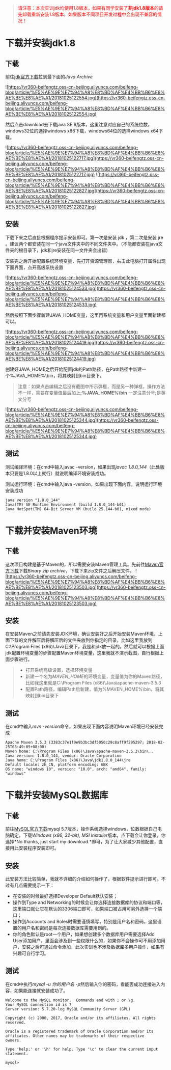 > <font color=red>请注意：本次实训jdk均使用1.8版本，如果有同学安装了**非jdk1.8版本**的请先卸载重新安装1.8版本，如果版本不同项目开发过程中会出现不兼容的情况！</font>

# 下载并安装jdk1.8
## 下载
前往[jdk官方下载](https://www.oracle.com/technetwork/java/javase/downloads/index.html)拉到最下面的*Java Archive*

![https://vr360-beifengtz.oss-cn-beijing.aliyuncs.com/beifeng-blog/article/%E5%AE%9E%E7%94%A8%E8%BD%AF%E4%BB%B6%E8%AE%BE%E8%AE%A1/20181025122554.jpg](https://vr360-beifengtz.oss-cn-beijing.aliyuncs.com/beifeng-blog/article/%E5%AE%9E%E7%94%A8%E8%BD%AF%E4%BB%B6%E8%AE%BE%E8%AE%A1/20181025122554.jpg)

然后点击download去下载java SE 8版本，这里注意对应自己的系统位数，windows32位的选择windows x86下载，windows64位的选择windows x64下载。

![https://vr360-beifengtz.oss-cn-beijing.aliyuncs.com/beifeng-blog/article/%E5%AE%9E%E7%94%A8%E8%BD%AF%E4%BB%B6%E8%AE%BE%E8%AE%A1/20181025122717.jpg](https://vr360-beifengtz.oss-cn-beijing.aliyuncs.com/beifeng-blog/article/%E5%AE%9E%E7%94%A8%E8%BD%AF%E4%BB%B6%E8%AE%BE%E8%AE%A1/20181025122717.jpg)
![https://vr360-beifengtz.oss-cn-beijing.aliyuncs.com/beifeng-blog/article/%E5%AE%9E%E7%94%A8%E8%BD%AF%E4%BB%B6%E8%AE%BE%E8%AE%A1/20181025122827.jpg](https://vr360-beifengtz.oss-cn-beijing.aliyuncs.com/beifeng-blog/article/%E5%AE%9E%E7%94%A8%E8%BD%AF%E4%BB%B6%E8%AE%BE%E8%AE%A1/20181025122827.jpg)

## 安装
下载下来之后直接根据程序提示安装即可。第一次是安装 jdk ，第二次是安装 jre 。建议两个都安装在同一个java文件夹中的不同文件夹中。（不能都安装在java文件夹的根目录下，jdk和jre安装在同一文件夹会出错）

安装完之后开始配置系统环境变量，先打开资源管理器，右击此电脑打开属性出现下面界面，点开高级系统设置

![https://vr360-beifengtz.oss-cn-beijing.aliyuncs.com/beifeng-blog/article/%E5%AE%9E%E7%94%A8%E8%BD%AF%E4%BB%B6%E8%AE%BE%E8%AE%A1/20181025124533.jpg](https://vr360-beifengtz.oss-cn-beijing.aliyuncs.com/beifeng-blog/article/%E5%AE%9E%E7%94%A8%E8%BD%AF%E4%BB%B6%E8%AE%BE%E8%AE%A1/20181025124533.jpg)

然后按照下面步骤新建JAVA_HOME变量，这里再系统变量和用户变量里面新建都可以。

![https://vr360-beifengtz.oss-cn-beijing.aliyuncs.com/beifeng-blog/article/%E5%AE%9E%E7%94%A8%E8%BD%AF%E4%BB%B6%E8%AE%BE%E8%AE%A1/20181025124419.jpg](https://vr360-beifengtz.oss-cn-beijing.aliyuncs.com/beifeng-blog/article/%E5%AE%9E%E7%94%A8%E8%BD%AF%E4%BB%B6%E8%AE%BE%E8%AE%A1/20181025124419.jpg)

创建好JAVA_HOME之后开始配置jdk的Path路径，在Path路径中新建一个%JAVA_HOME%\bin，将其映射到bin目录下。

> 注意：如果点击编辑之后没有截图中所示弹框，而是另一种弹框，操作方法不一样，需要在变量值最后加上<b>;%JAVA_HOME%\bin</b> 一定注意分号<b>;</b>是英文分号

![https://vr360-beifengtz.oss-cn-beijing.aliyuncs.com/beifeng-blog/article/%E5%AE%9E%E7%94%A8%E8%BD%AF%E4%BB%B6%E8%AE%BE%E8%AE%A1/20181025125344.jpg](https://vr360-beifengtz.oss-cn-beijing.aliyuncs.com/beifeng-blog/article/%E5%AE%9E%E7%94%A8%E8%BD%AF%E4%BB%B6%E8%AE%BE%E8%AE%A1/20181025125344.jpg)
## 测试
测试编译环境：在cmd中输入javac -version，如果出现*javac 1.8.0_144*（此处版本只要是1.8.0以上就行）就说明编译环境安装成功。

测试运行环境：在cmd中输入java -version，如果出现下面内容，说明运行环境安装成功
```
java version "1.8.0_144"
Java(TM) SE Runtime Environment (build 1.8.0_144-b01)
Java HotSpot(TM) 64-Bit Server VM (build 25.144-b01, mixed mode)
```
# 下载并安装Maven环境
## 下载
这次项目构建是基于Maven的，所以需要安装Maven管理工具。先前往[Maven官方下载](http://maven.apache.org/download.cgi)下载*Binary zip archive*，下载下来zip文件之后解压文件。
![https://vr360-beifengtz.oss-cn-beijing.aliyuncs.com/beifeng-blog/article/%E5%AE%9E%E7%94%A8%E8%BD%AF%E4%BB%B6%E8%AE%BE%E8%AE%A1/20181025123503.jpg](https://vr360-beifengtz.oss-cn-beijing.aliyuncs.com/beifeng-blog/article/%E5%AE%9E%E7%94%A8%E8%BD%AF%E4%BB%B6%E8%AE%BE%E8%AE%A1/20181025123503.jpg)

## 安装
在安装Maven之前请先安装JDK环境，确认安装好之后开始安装Maven环境，上面下载的文件解压后将解压后的文件夹放到你指定的目录，比如这里我放到C:\Program Files (x86)\Java目录下，我是和jdk放一起的。然后就可以根据上面jdk配置环境变量的步骤配置Maven环境变量，这里我就不演示截图，自行根据上面步骤进行。
> * 打开系统高级设置，选择环境变量
> * 新建一个名为*MAVEN_HOME*的环境变量，变量值为你的Maven路径，比如我这里就是C:\Program Files (x86)\Java\apache-maven-3.5.3
> * 配置Path路径，编辑Path后新建，值为%MAVEN_HOME%\bin，将其映射到bin目录下

## 测试
在cmd中输入*mvn -version*命令，如果出现下面内容说明Maven环境已经安装完成
```
Apache Maven 3.5.3 (3383c37e1f9e9b3bc3df5050c29c8aff9f295297; 2018-02-25T03:49:05+08:00)
Maven home: C:\Program Files (x86)\Java\apache-maven-3.5.3\bin\..
Java version: 1.8.0_144, vendor: Oracle Corporation
Java home: C:\Program Files (x86)\Java\jdk1.8.0_144\jre
Default locale: zh_CN, platform encoding: GBK
OS name: "windows 10", version: "10.0", arch: "amd64", family: "windows"
```

# 下载并安装MySQL数据库
## 下载
前往[MySQL官方下载](https://dev.mysql.com/downloads/installer/)mysql 5.7版本，操作系统选择windows，位数根据自己电脑确定，下载*Windows (x86, 32-bit), MSI Installer*版本，点下载会让你登录，你选择*No thanks, just start my download.*即可，为了让大家减少其他配置，直接用此安装程序安装即可。

## 安装
此安装方法比较简单，我就不详细的介绍如何操作了，根据软件提示进行即可。不过有几点需要提示一下：
* 在安装的时候最好选择Developer Default默认安装；
* 操作到Type and Networking的时候会让你选择连接数据库的协议和端口等，这里端口就让它在默认的3306端口即可，如果端口被占用可另外选择一个端口；
* 操作到Accounts and Roles时需要谨慎填写，特别是用户名和密码，这里设置的用户名和密码是每次连接数据库需要用到的。
* 你的角色默认是root一个用户，如果想创建多个数据库用户需要选择Add User添加用户，里面会涉及到一些权限什么的，如果你不会操作可不用添加用户，安装之后可通过命令添加，此次实训也不涉及数据库多用户操作，如果有兴趣可自行学习。

## 测试
在cmd中执行*mysql -u 你的用户名 -p*然后输入你的密码，看能否成功连接进入内容，如果能连接就安装成功了。
```
Welcome to the MySQL monitor.  Commands end with ; or \g.
Your MySQL connection id is 7
Server version: 5.7.20-log MySQL Community Server (GPL)

Copyright (c) 2000, 2017, Oracle and/or its affiliates. All rights reserved.

Oracle is a registered trademark of Oracle Corporation and/or its
affiliates. Other names may be trademarks of their respective
owners.

Type 'help;' or '\h' for help. Type '\c' to clear the current input statement.

mysql>
```